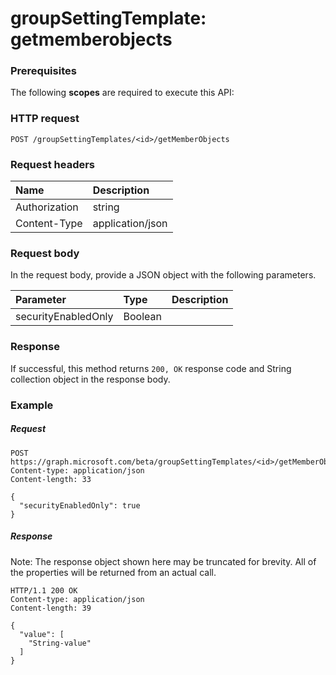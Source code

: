 # groupSettingTemplate: getmemberobjects


### Prerequisites

The following **scopes** are required to execute this API: 
### HTTP request
<!-- { "blockType": "ignored" } -->
```http
POST /groupSettingTemplates/<id>/getMemberObjects

```

### Request headers

| Name | Description |
|:---------------|:----------|
| Authorization  | string  | Bearer {token}. Required. |
| Content-Type  | application/json |

### Request body
In the request body, provide a JSON object with the following parameters.

| Parameter | Type | Description |
|:---------------|:--------|:----------|
|securityEnabledOnly|Boolean||

### Response

If successful, this method returns `200, OK` response code and String collection object in the response body.

### Example

##### Request

<!-- {
  "blockType": "request",
  "name": "groupsettingtemplate_getmemberobjects"
}-->
```http
POST https://graph.microsoft.com/beta/groupSettingTemplates/<id>/getMemberObjects
Content-type: application/json
Content-length: 33

{
  "securityEnabledOnly": true
}
```

##### Response
Note: The response object shown here may be truncated for brevity. All of the properties will be returned from an actual call.
<!-- {
  "blockType": "response",
  "truncated": true,
  "@odata.type": "String",
  "isCollection": true
} -->
```http
HTTP/1.1 200 OK
Content-type: application/json
Content-length: 39

{
  "value": [
    "String-value"
  ]
}
```

<!-- uuid: 8fcb5dbc-d5aa-4681-8e31-b001d5168d79
2015-10-25 14:57:30 UTC -->
<!-- {
  "type": "#page.annotation",
  "description": "groupSettingTemplate: getmemberobjects",
  "keywords": "",
  "section": "documentation",
  "tocPath": ""
}-->